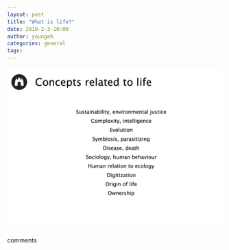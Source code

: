 ```yaml
---
layout: post
title: "What is life?"
date: 2018-2-3-20:00
author: youngah
categories: general
tags:
---
```


![this](/participants/youngah/image/slide_20180206_bioHack.png)

comments
